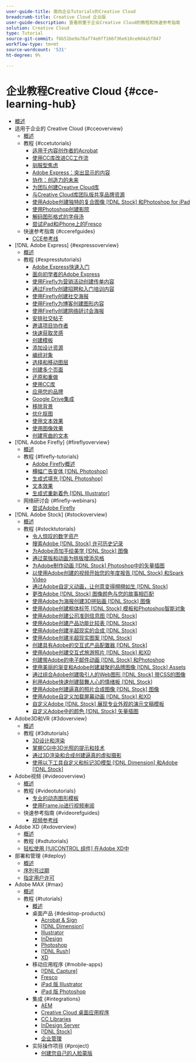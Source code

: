 ```yaml
---
user-guide-title: 面向企业Tutorials的Creative Cloud
breadcrumb-title: Creative Cloud 企业版
user-guide-description: 查看侧重于企业Creative Cloud的教程和快速参考指南
solution: Creative Cloud
type: Tutorial
source-git-commit: f6b51be9a78af74e0ff166f36e610ce0d4a5f847
workflow-type: tm+mt
source-wordcount: '531'
ht-degree: 9%

---
```



# 企业教程Creative Cloud {#cce-learning-hub}

+ [概述](overview.md)
+ 适用于企业的 Creative Cloud {#cceoverview}
   + [概述](cce/overview-cce.md)
   + 教程 {#ccetutorials}
      + [适用于内容创作者的Acrobat](cce/acrobat-content-creators.md)
      + [使用CC库改进CC工作流](cce/cc-workflows-cc-libraries.md)
      + [驯服型焦虑](cce/taming-type-anxiety.md)
      + [Adobe Express：突出显示的内容](cce/adobe-express-content-that-stands-out.md)
      + [协作：创造力的未来](cce/collaboration-the-future-of-creativity.md)
      + [为团队创建Creative Cloud库](cce/ccteamlibraries.md)
      + [与Creative Cloud库团队版共享品牌资源](cce/sharecclibraries.md)
      + [使用Adobe创建独特的复合图像 [!DNL Stock] 和Photoshop for iPad](cce/compositepsipad.md)
      + [使用Photoshop创建影院](cce/cinemagraphps.md)
      + [解码图形格式的字母汤](cce/alphabetsoup.md)
      + [尝试iPad和iPhone上的Fresco](cce/frescoworkshop.md)
   + 快速参考指南 {#ccerefguides}
      + [CCE参考线](quick-reference/overview-ref.md)
+ [!DNL Adobe Express] {#expressoverview}
   + [概述](express/overview-express.md)
   + 教程 {#expresstutorials}
      + [Adobe Express快速入门](express/get-started.md)
      + [面向初学者的Adobe Express](express/adobe-express-beginners.md)
      + [使用Firefly为营销活动创建传单内容](express/create-local-marketing.md)
      + [通过Firefly创建招聘和入门培训内容](express/create-on-boarding.md)
      + [使用Firefly创建社交海报](express/create-social-posters.md)
      + [使用Firefly为博客创建图形内容](express/create-blog-graphics.md)
      + [使用Firefly创建网络研讨会海报](express/create-webinar-poster.md)
      + [安排社交帖子](express/schedule.md)
      + [邀请项目协作者](express/collaborate.md)
      + [快速获取灵感](express/get-inspiration.md)
      + [创建模板](express/create-templates.md)
      + [添加设计资源](express/add-design-assets.md)
      + [编组对象](express/group-objects.md)
      + [选择和移动图层](express/layers.md)
      + [创建多个页面](express/multiple-pages.md)
      + [还原和重做](express/undo-redo.md)
      + [使用CC库](express/cc-libraries.md)
      + [应用您的品牌](express/brand.md)
      + [Google Drive集成](express/google-drive.md)
      + [移除背景](express/remove-background.md)
      + [优化抠图](express/refine-cutout.md)
      + [使用文本效果](express/text-effects.md)
      + [使用图像效果](express/image-effects.md)
      + [创建弯曲的文本](express/create-curved-text.md)
+ [!DNL Adobe Firefly] {#fireflyoverview}
   + [概述](firefly/overview-firefly.md)
   + 教程 {#firefly-tutorials}
      + [Adobe Firefly概述](firefly/overview-of-firefly.md)
      + [横幅广告变体 [!DNL Photoshop]](firefly/web-banner-ad.md)
      + [生成式填充 [!DNL Photoshop]](firefly/generative-fill.md)
      + [文本效果](firefly/text-effects.md)
      + [生成式重新着色 [!DNL Illustrator]](firefly/generative-recolor.md)
   + 网络研讨会 {#firefly-webinars}
      + [尝试Adobe Firefly](firefly/webinar-experimenting.md)
+ [!DNL Adobe Stock] {#stockoverview}
   + [概述](stock/overview-stock.md)
   + 教程 {#stocktutorials}
      + [令人惊叹的数字资产](stock/stunning-digital-assets.md)
      + [搜索Adobe [!DNL Stock] 许可历史记录](stock/searchstock.md)
      + [为Adobe添加手绘美学 [!DNL Stock] 图像](stock/handdrawn.md)
      + [通过蒙版和动画为排版增添风格](stock/flairtypography.md)
      + [为Adobe制作动画 [!DNL Stock] Photoshop中的矢量插图](stock/animatevector.md)
      + [以使用Adobe创建的视频开始您的年度报告 [!DNL Stock] 和Spark Video](stock/annualreport.md)
      + [通过Adobe自定义动画，让创意变得栩栩如生 [!DNL Stock]](stock/customanimations.md)
      + [更改Adobe [!DNL Stock] 图像颜色与您的故事相匹配](stock/changecolors.md)
      + [使用Adobe为海报创建3D拼贴画 [!DNL Stock] 图像](stock/collage.md)
      + [使用Adobe创建粗体标签 [!DNL Stock] 模板和Photoshop智能对象](stock/boldlabel.md)
      + [使用Adobe创建公司准则信息图 [!DNL Stock]](stock/infographic.md)
      + [使用Adobe创建产品功能比较表 [!DNL Stock]](stock/featurecomparison.md)
      + [使用Adobe创建半超现实的合成 [!DNL Stock]](stock/surrealcomposite.md)
      + [使用Adobe创建半超现实图案 [!DNL Stock]](stock/surrealpattern.md)
      + [创建具有Adobe的交互式产品配置器 [!DNL Stock]](stock/productconfigurator.md)
      + [使用Adobe创建交互式旅游照片 [!DNL Stock] 和XD](stock/interactivetourismphoto.md)
      + [创建带Adobe的电子邮件动画 [!DNL Stock] 和Photoshop](stock/animationemail.md)
      + [使用美丽的渐变和Adobe创建凝聚的品牌图像 [!DNL Stock] Assets](stock/brandgradients.md)
      + [通过组合Adobe创建吸引人的Web图形 [!DNL Stock] 带CSS的图像](stock/webgraphics.md)
      + [利用Adobe快速创建鼓舞人心的情绪板 [!DNL Stock]](stock/moodboard.md)
      + [使用Adobe创建逼真的照片合成图像 [!DNL Stock] 图像](stock/realisticcomposite.md)
      + [使用Adobe自定义加载屏幕动画 [!DNL Stock] 和XD](stock/loadingscreen.md)
      + [自定义Adobe [!DNL Stock] 展现专业外观的演示文稿模板](stock/presentationtemplate.md)
      + [自定义Adobe中的颜色 [!DNL Stock] 矢量插图](stock/customizecolors.md)
+ Adobe3D和VR {#3doverview}
   + [概述](3di/overview-3di.md)
   + 教程 {#3dtutorials}
      + [3D设计和渲染](3di/substance-3d-stager.md)
      + [掌握CGI中3D光照的提示和技术](3di/mastering3dlighting.md)
      + [通过3D渲染和合成创建逼真的虚拟摄影](3di/photorealistic.md)
      + [使用以下工具自定义和标记3D模型 [!DNL Dimension] 和Adobe [!DNL Stock]](3di/3ddimensionstock.md)
+ Adobe视频 {#videooverview}
   + [概述](dva/overview-dva.md)
   + 教程 {#videotutorials}
      + [专业的动态图形模板](dva/motion-graphics-templates.md)
      + [使用Frame.io进行视频审阅](dva/video-review-frame-io.md)
   + 快速参考指南 {#videorefguides}
      + [视频参考线](dva/overview-dva-ref.md)
+ Adobe XD {#xdoverview}
   + [概述](xd/overview-xd.md)
   + 教程 {#xdtutorials}
   + [轻松使用 [!UICONTROL 组件] 在Adobe XD中](xd/components.md)
+ 部署和管理 {#deploy}
   + [概述](deploy/overview-deploy.md)
   + [序列号过期](deploy/cceserial.md)
   + [指定用户许可](deploy/nameduserlicensing.md)
+ Adobe MAX {#max}
   + [概述](max/overview-max.md)
   + 教程 {#tutorials}
      + [概述](max/maxtutorials.md)
      + 桌面产品 {#desktop-products}
         + [Acrobat &amp; Sign](max/acrobat-sign.md)
         + [[!DNL Dimension]](max/dimension.md)
         + [Illustrator](max/illustrator.md)
         + [InDesign](max/indesign.md)
         + [Photoshop](max/photoshop.md)
         + [[!DNL Rush]](max/rush.md)
         + [XD](max/xd.md)
      + 移动应用程序 {#mobile-apps}
         + [[!DNL Capture]](max/capture.md)
         + [Fresco](max/fresco.md)
         + [iPad 版 Illustrator](max/illustratoripad.md)
         + [iPad 版 Photoshop](max/photoshopipad.md)
      + 集成 {#integrations}
         + [AEM](max/aem.md)
         + [Creative Cloud 桌面应用程序](max/creativeclouddesktopapp.md)
         + [CC Libraries](max/cclibraries.md)
         + [InDesign Server](max/indesignserver.md)
         + [[!DNL Stock]](max/stock.md)
         + [企业管理](max/enterprise.md)
      + 实际操作项目 {#project}
         + [创建您自己的人脸蒙版](max/handsonproject.md)